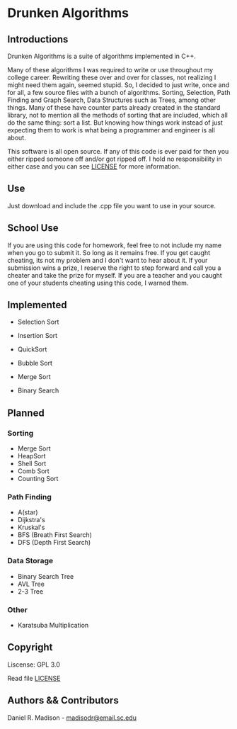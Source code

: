 # Drunken Algorithms
## Introductions
Drunken Algorithms is a suite of algorithms implemented in C++. 

Many of these algorithms I was required to write or use throughout
my college career. Rewriting these over and over for classes, not
realizing I might need them again, seemed stupid. So, I decided to
just write, once and for all, a few source files with a bunch of
algorithms. Sorting, Selection, Path Finding and Graph Search, 
Data Structures such as Trees, among other things. Many of these
have counter parts already created in the standard library, not to
mention all the methods of sorting that are included, which all do
the same thing: sort a list. But knowing how things work instead 
of just expecting them to work is what being a programmer and 
engineer is all about.

This software is all open source. If any of this code is ever paid 
for then you either ripped someone off and/or got ripped off. I 
hold no responsibility in either case and you can see [LICENSE](LISCENSE)
for more information.

## Use
Just download and include the .cpp file you want to use in your source.

## School Use
If you are using this code for homework, feel free to not include my name
when you go to submit it. So long as it remains free. If you get caught
cheating, its not my problem and I don't want to hear about it. If your
submission wins a prize, I reserve the right to step forward and call you
a cheater and take the prize for myself. If you are a teacher and you
caught one of your students cheating using this code, I warned them.

## Implemented

+ Selection Sort
+ Insertion Sort
+ QuickSort
+ Bubble Sort
+ Merge Sort

+ Binary Search

## Planned
    
### Sorting

+ Merge Sort
+ HeapSort
+ Shell Sort
+ Comb Sort
+ Counting Sort

### Path Finding

+ A(star)
+ Dijkstra's
+ Kruskal's
+ BFS (Breath First Search)
+ DFS (Depth First Search)
    
### Data Storage

+ Binary Search Tree
+ AVL Tree
+ 2-3 Tree

### Other
    
+ Karatsuba Multiplication

## Copyright
Liscense: GPL 3.0

Read file [LICENSE](LICENSE)

## Authors && Contributors
Daniel R. Madison - madisodr@email.sc.edu
